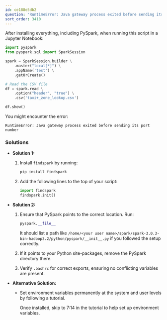 ```yaml
---
id: ce188e5db2
question: 'RuntimeError: Java gateway process exited before sending its port number'
sort_order: 3410
---
```


After installing everything, including PySpark, when running this script in a Jupyter Notebook:

```python
import pyspark
from pyspark.sql import SparkSession

spark = SparkSession.builder \
    .master("local[*]") \
    .appName('test') \
    .getOrCreate()

# Read the CSV file
df = spark.read \
    .option("header", "true") \
    .csv('taxi+_zone_lookup.csv')

df.show()
```

You might encounter the error:

```
RuntimeError: Java gateway process exited before sending its port number
```

### Solutions

- **Solution 1:**
  1. Install `findspark` by running:
     
     ```bash
     pip install findspark
     ```
  2. Add the following lines to the top of your script:

     ```python
     import findspark
     findspark.init()
     ```

- **Solution 2:**
  1. Ensure that PySpark points to the correct location. Run:
     
     ```python
     pyspark.__file__
     ```
     
     It should list a path like `/home/<your user name>/spark/spark-3.0.3-bin-hadoop3.2/python/pyspark/__init__.py` if you followed the setup correctly.
  2. If it points to your Python site-packages, remove the PySpark directory there.
  3. Verify `.bashrc` for correct exports, ensuring no conflicting variables are present.

- **Alternative Solution:**
  - Set environment variables permanently at the system and user levels by following a tutorial.

     Once installed, skip to 7:14 in the tutorial to help set up environment variables.

